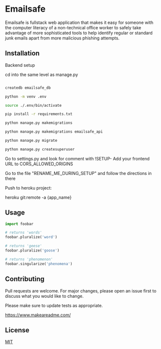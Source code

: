 # Emailsafe 

Emailsafe is fullstack web application that makes it easy for someone with the computer literacy of a non-technical office worker to safely take advantage of more sophisticated tools to help identify regular or standard junk emails apart from more malicious phishing attempts. 

## Installation

Backend setup

cd into the same level as manage.py

```bash

createdb emailsafe_db

python -m venv .env

source ./.env/bin/activate

pip install -r requirements.txt

python manage.py makemigrations

python manage.py makemigrations emailsafe_api

python manage.py migrate

python manage.py createsuperuser

```
Go to settings.py and look for comment with !SETUP-
Add your frontend URL to CORS_ALLOWED_ORIGINS

Go to the file "RENAME_ME_DURING_SETUP" and follow the directions in there

Push to heroku project:

heroku git:remote -a {app_name}

## Usage

```python
import foobar

# returns 'words'
foobar.pluralize('word')

# returns 'geese'
foobar.pluralize('goose')

# returns 'phenomenon'
foobar.singularize('phenomena')
```

## Contributing
Pull requests are welcome. For major changes, please open an issue first to discuss what you would like to change.

Please make sure to update tests as appropriate.

https://www.makeareadme.com/

## License
[MIT](https://choosealicense.com/licenses/mit/)